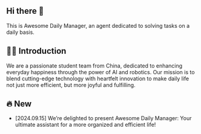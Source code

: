 ## Hi there 👋

This is Awesome Daily Manager, an agent dedicated to solving tasks on a daily basis.

## 🙋‍♀️ Introduction

We are a passionate student team from China, dedicated to enhancing everyday happiness through the power of AI and robotics. Our mission is to blend cutting-edge technology with heartfelt innovation to make daily life not just more efficient, but more joyful and fulfilling.

## 🔥 New
* [2024.09.15] We’re delighted to present Awesome Daily Manager: Your ultimate assistant for a more organized and efficient life!

<!--

**Here are some ideas to get you started:**

🙋‍♀️ A short introduction - what is your organization all about?

🌈 Contribution guidelines - how can the community get involved?
👩‍💻 Useful resources - where can the community find your docs? Is there anything else the community should know?
🍿 Fun facts - what does your team eat for breakfast?
🧙 Remember, you can do mighty things with the power of [Markdown](https://docs.github.com/github/writing-on-github/getting-started-with-writing-and-formatting-on-github/basic-writing-and-formatting-syntax)
-->
